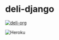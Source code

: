 # deli-django

[![deli-org](https://circleci.com/gh/deli-org/deli-django.svg?style=svg)](https://app.circleci.com/pipelines/github/deli-org)

![Heroku](https://pyheroku-badge.herokuapp.com/?app=deli-django&style=flat)
